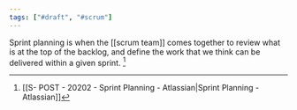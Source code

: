 ```yaml
---
tags: ["#draft", "#scrum"]
---
```


Sprint planning is when the [[scrum team]] comes together to review what is at the top of the backlog, and define the work that we think can be delivered within a given sprint. [^1]

[^1]: [[S- POST - 20202 - Sprint Planning - Atlassian|Sprint Planning - Atlassian]]
